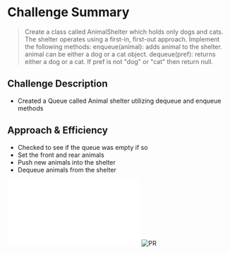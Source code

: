 # Challenge Summary

> Create a class called AnimalShelter which holds only dogs and cats. The shelter operates using a first-in, first-out approach. Implement the following methods: enqueue(animal): adds animal to the shelter. animal can be either a dog or a cat object. dequeue(pref): returns either a dog or a cat. If pref is not "dog" or "cat" then return null.

## Challenge Description

- Created a Queue called Animal shelter utilizing dequeue and enqueue methods

## Approach & Efficiency

- Checked to see if the queue was empty if so
- Set the front and rear animals
- Push new animals into the shelter
- Dequeue animals from the shelter

![UML](./assets/uml.pdf)
![PR](https://github.com/Arthur-Lozano/data-structures-and-algorithms/pull/38)
